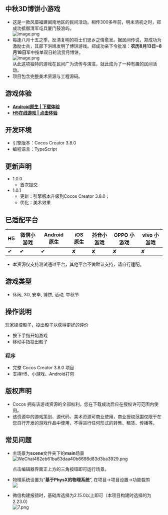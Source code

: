 ## 中秋3D博饼小游戏

- 这是一款风靡福建闽南地区的民间活动。相传300多年前，明未清初之时，郑成功抵御清军屯兵厦门鼓浪屿。<br>
![image.png](https://download.cocos.com/CocosStore/markdown/d6376937d37945f2aba908f19d997c92/d6376937d37945f2aba908f19d997c92.png)
- 每逢八月十五之季，反清复明的将士们思乡之情愈发。据民间传说，郑成功为激励士兵，其部下洪旭发明了博饼游戏。郑成功亲下令批准：**农历8月13日~8月18日**军中按单双日轮流赏月博饼。<br>
![image.png](https://download.cocos.com/CocosStore/markdown/871c37dd3d064d749ad420ef655991ca/871c37dd3d064d749ad420ef655991ca.png)<br>
从此这项独特的游戏在民间广为流传与演进，就此成为了一种有趣的民间活动。
- 项目包含完整美术资源与工程源码。

## 游戏体验
- [**Android原生 | 下载体验**](https://download-cn.cocos.com/CocosDMS/apk/2023-09-01/281/2508e5960a574246ae534d1436959442/2508e5960a574246ae534d1436959442.apk)
- [**H5在线游戏 | 点击体验**](https://preview.cocos.com/dms/281/1693538530/index.html)

## 开发环境
- 引擎版本：Cocos Creator 3.8.0
- 编程语言：TypeScript

## 更新声明

- 1.0.0
  - 首次提交
- 1.0.1
  - 更新：引擎版本升级到Cocos Creator 3.8.0；
  - 优化：美术效果

## 已适配平台

| H5  | 微信小游戏 | Android 原生 | iOS 原生 | 抖音小游戏 | OPPO 小游戏 | vivo 小游戏 |
| --- | ---------- | ------------ | -------- | ---------- | ----------- | ----------- |
| ✔   | ✔          | ✔            | ✘        | ✘          | ✘           | ✘           |

- 本资源仅支持测试通过平台，其他平台不做默认支持，请自行适配。

## 游戏类型

- 休闲, 3D, 安卓, 博饼, 活动, 中秋节

## 操作说明
玩家操控骰子，投出骰子以获得更好的评价
- 按下手指开始游戏
- 移动手指投出骰子

### 程序
- 完整 Cocos Creator 3.8.0 项目
- 支持H5、小游戏、Android打包

## 版权声明

- Cocos 拥有该游戏资源的全部权利，您在下载成功后应在授权许可范围内使用。
- 该资源中的游戏策划、源代码、美术资源可商业使用，商业授权范围仅限于在您自行开发的游戏作品中使用，不得进行任何形式的转售、租赁、传播等。

## 常见问题

- 主场景为**scene**文件夹下的**main**场景
<br>![WeChat462eb61ba63daa40b6698d83d3ba3929.png](https://download.cocos.com/CocosStore/markdown/8b02cdde696d422396b3d0b0df854d69/8b02cdde696d422396b3d0b0df854d69.png)

  点击编辑器界面正上方的三角按钮即可运行场景。

- 物理系统设置为“**基于PhysX的物理系统**”, 在项目→项目设置→功能裁剪<br>
![](https://download.cocos.com/CocosStore/markdown/1a9df4114f6e4e5d8bbd5434889d2ad4/1a9df4114f6e4e5d8bbd5434889d2ad4.png)

- 微信构建报错时，基础库选择为2.15.0以上即可（本项目构建时选择的为2.23.0）<br>
 ![7.png](https://download.cocos.com/Cocos/CocosStore/markdown/2022/03/a870c6e5ed6e8cf09490054c3e55bf2036848.png)